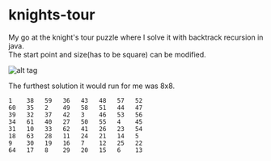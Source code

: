 # knights-tour
My go at the knight's tour puzzle where I solve it with backtrack recursion in java.<br>
The start point and size(has to be square) can be modified.

![alt tag](https://upload.wikimedia.org/wikipedia/commons/c/ca/Knights-Tour-Animation.gif)

The furthest solution it would run for me was 8x8.
```
1    38   59   36   43   48   57   52   
60   35   2    49   58   51   44   47   
39   32   37   42   3    46   53   56   
34   61   40   27   50   55   4    45   
31   10   33   62   41   26   23   54   
18   63   28   11   24   21   14   5    
9    30   19   16   7    12   25   22   
64   17   8    29   20   15   6    13 
```
